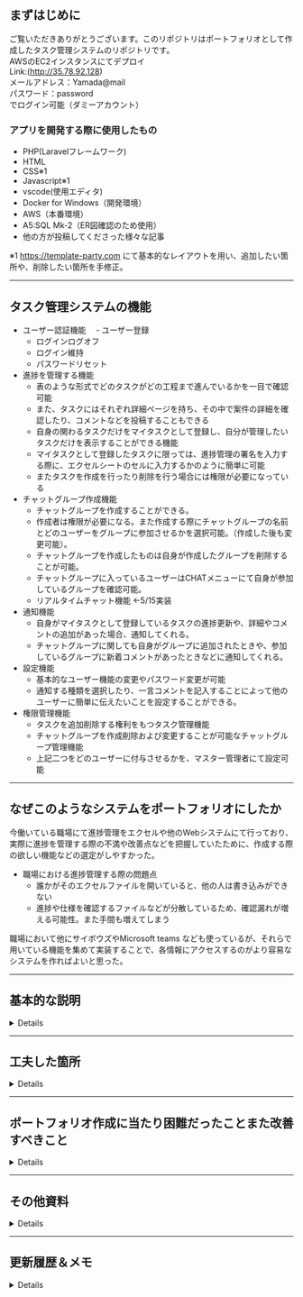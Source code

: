 ## まずはじめに 
ご覧いただきありがとうございます。このリポジトリはポートフォリオとして作成したタスク管理システムのリポジトリです。  
AWSのEC2インスタンスにてデプロイ  
Link:(http://35.78.92.128)  
メールアドレス：Yamada@mail  
パスワード：password  
でログイン可能（ダミーアカウント）

### アプリを開発する際に使用したもの
- PHP(Laravelフレームワーク)
- HTML
- CSS※1
- Javascript※1
- vscode(使用エディタ)
- Docker for Windows（開発環境）
- AWS（本番環境）
- A5:SQL Mk-2（ER図確認のため使用）
- 他の方が投稿してくださった様々な記事

※1 https://template-party.com
にて基本的なレイアウトを用い、追加したい箇所や、削除したい箇所を手修正。  


---

## タスク管理システムの機能
- ユーザー認証機能
　- ユーザー登録
  - ログインログオフ
  - ログイン維持
  - パスワードリセット
- 進捗を管理する機能
  - 表のような形式でどのタスクがどの工程まで進んでいるかを一目で確認可能
  - また、タスクにはそれぞれ詳細ページを持ち、その中で案件の詳細を確認したり、コメントなどを投稿することもできる
  - 自身の関わるタスクだけをマイタスクとして登録し、自分が管理したいタスクだけを表示することができる機能
  - マイタスクとして登録したタスクに限っては、進捗管理の署名を入力する際に、エクセルシートのセルに入力するかのように簡単に可能
  - またタスクを作成を行ったり削除を行う場合には権限が必要になっている
- チャットグループ作成機能
  - チャットグループを作成することができる。
  - 作成者は権限が必要になる。また作成する際にチャットグループの名前とどのユーザーをグループに参加させるかを選択可能。（作成した後も変更可能）。
  - チャットグループを作成したものは自身が作成したグループを削除することが可能。
  - チャットグループに入っているユーザーはCHATメニューにて自身が参加しているグループを確認可能。
  - リアルタイムチャット機能 ←5/15実装
- 通知機能
  - 自身がマイタスクとして登録しているタスクの進捗更新や、詳細やコメントの追加があった場合、通知してくれる。
  - チャットグループに関しても自身がグループに追加されたときや、参加しているグループに新着コメントがあったときなどに通知してくれる。
- 設定機能
  - 基本的なユーザー機能の変更やパスワード変更が可能
  - 通知する種類を選択したり、一言コメントを記入することによって他のユーザーに簡単に伝えたいことを設定することができる。
- 権限管理機能
  - タスクを追加削除する権利をもつタスク管理機能
  - チャットグループを作成削除および変更することが可能なチャットグループ管理機能
  - 上記二つをどのユーザーに付与させるかを、マスター管理者にて設定可能


---


## なぜこのようなシステムをポートフォリオにしたか
今働いている職場にて進捗管理をエクセルや他のWebシステムにて行っており、実際に進捗を管理する際の不満や改善点などを把握していたために、作成する際の欲しい機能などの選定がしやすかった。
- 職場における進捗管理する際の問題点
  - 誰かがそのエクセルファイルを開いていると、他の人は書き込みができない
  - 進捗や仕様を確認するファイルなどが分散しているため、確認漏れが増える可能性。また手間も増えてしまう


職場において他にサイボウズやMicrosoft teams なども使っているが、それらで用いている機能を集めて実装することで、各情報にアクセスするのがより容易なシステムを作ればよいと思った。

---

## 基本的な説明

<details>

### ログイン画面
![IMG_0351](https://user-images.githubusercontent.com/92261162/167292239-77261077-043a-4a6b-9fc6-c8fc8e05861e.PNG)  
このシステムの入り口となるログイン画面。セッションが切れたら内部のどのURLにアクセスしてもここにリダイレクトされます。
今回のゲストアカウント(Yamada@mail)には管理者権限をもっており、その他のアカウントの権限をかんりすることができます。
また、アカウントを新規に作成することも可能です。  

### ログイン後の画面
![IMG_0352](https://user-images.githubusercontent.com/92261162/167292478-5568cb80-8e54-44ed-a219-30837e947c0c.PNG)  
オレンジ色枠内：マイタスクと呼ばれる、お気に入りリストみたいなもの。自分が関わっているタスクをマイタスクとして登録することによって、それらの情報に素早くアクセス、また素早く進捗の更新が可能。（下記のgif参照）  
緑色枠内；通知欄。他のユーザーがマイタスクに登録しているタスクにおいての更新や、自身が参加しているチャットグループなどの新規チャットがあればここに表示される。  
赤色枠内：管理者権限を所有しているアカウントのみに表示されるリンク。ここから他のアカウントの権限を変更、確認できる。  
  
マイタスクに登録して削除する手順
![gif](https://user-images.githubusercontent.com/92261162/167293066-58c799e6-8af9-4cac-ad43-ba2560eb76b4.gif)

### チャットグループ作成方法
メニューバーのCHATからチャットグループを作ることも可能です。また自身が作ったチャットグループにおいてはチャット参加者の変更、チャットグループの名前、チャットグループの削除が可能です。  
また、チャットグループを作成する際は、参加させるユーザーを右欄に表示させることで誰を参加させるのか視覚的に分かりやすいようにしています。  
  
チャットグループ作成手順  
![チャットグループ作成](https://user-images.githubusercontent.com/92261162/167293648-0b712187-e964-4919-bd63-6606895e9891.gif)  

### その他の機能
他にもメンバーの簡単な個人情報と一言コメントが一覧できるMEMBERSメニューや、自身の個人情報や通知設定を変更できるSETTING、タスク管理権限を所有しているアカウントのみが使用できるTASKREGISTなどがあります。

</details>

---

## 工夫した箇所
<details>

### マイタスクにあるタスクに関しては、ページ遷移を跨がずに進捗の更新が可能
![mytaskinput](https://user-images.githubusercontent.com/92261162/166848180-4f317871-9fd4-4ec6-a446-87468f73e79f.gif)  
進捗を更新するたびに各タスクの詳細ページに行って編集画面から更新するのは非常にめんどくさいため、自分が関わっているものに関しては楽に更新できるようにした。  
また、ご入力で更新してしまう恐れもあるため、デフォルトではロックされている。（鍵マークをクリックすることで入力可能になる）  

### フィルター機能について
![filter](https://user-images.githubusercontent.com/92261162/166849585-dcc318aa-2af6-4d0e-a8b0-11936eec4d0c.gif)  
フィルター機能について、選択するカラムを複数個選択させることによって、ある程度柔軟にフィルタリングを行えるようにした。
こちらに関しては毎回サーバーにリクエストを送信して、リクエストからクエリを生成し、その処理結果をクライアントに送信している。

</details>

---

## ポートフォリオ作成に当たり困難だったことまた改善すべきこと

<details>

- 命名規則や、ファイル管理について
  - どの処理内容をどのファイルに書くか、またどのようなファイル名、関数名、オブジェクト名にするかなど。これに関してはコミュニティに応じても変わると思うので、経験を積んでいくしかない気がする。。。
- セキュリティ対策について
  - とりあえずユーザー個人情報周りのセキュリティやCSRF対策などは施しているが、今現状Webシステムにおいてどのようなハッキング手法があるのかを知らないため、何のために何を実装するのかがわかっていない。セキュリティに関しては勉強していく必要が特にあると感じる。業務として開発をするのであればかなり優先度は高いように感じる。

</details>

---

## その他資料

<details>

### DBのテーブル設計について
![スクリーンショット 2022-05-05 104343](https://user-images.githubusercontent.com/92261162/166852987-5265cc22-b188-4931-a43b-29db83960718.png)  
緑色枠内：ユーザ管理やユーザー設定に関するTable  
青色枠内：タスクに関するTable  
オレンジ色枠内；チャットグループに関するTable  

とりあえず手あたり次第作っていたので、各tableの似たようなColumn（名前など）の命名規則などあいまい。またリレーションが汚く感じる。


</details>

---

## 更新履歴＆メモ
<details>

### 5/15 リアルタイムチャット実装　＆　本番環境エラー修正
リアルタイムチャット実装  
pusherを使いリアルタイムでチャットが更新される機能を実装。  
開いているチャットが更新されると、pusherからリクエストを受け取る。リクエストを受け取るとjsで更新されたチャットを表示する。  
  
本番環境エラー修正  
Call to undefined function: mb_strimwidth()
サーバー環境においてこのエラーが発生した。
php.ini においてmbstringで日本語環境として設定していなかったから。  
参考URL:https://hacknote.jp/archives/57628/
</details>
